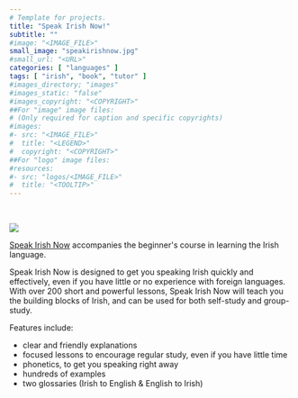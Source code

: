 ```yaml
---
# Template for projects.
title: "Speak Irish Now!"
subtitle: ""
#image: "<IMAGE_FILE>"
small_image: "speakirishnow.jpg"
#small_url: "<URL>"
categories: [ "languages" ]
tags: [ "irish", "book", "tutor" ]
#images_directory; "images"
#images_static: "false"
#images_copyright: "<COPYRIGHT>"
##For "image" image files:
# (Only required for caption and specific copyrights)
#images:
#- src: "<IMAGE_FILE>"
#  title: "<LEGEND>"
#  copyright: "<COPYRIGHT>"
##For "logo" image files:
#resources:
#- src: "logos/<IMAGE_FILE>"
#  title: "<TOOLTIP>"
---
```


<br>

<a href="https://smile.amazon.co.uk/Speak-Irish-Patricia-Delia-Pugnier/dp/1481842382/ref=tmm_pap_swatch_0?_encoding=UTF8&qid=&sr=" target="_blank"><img src="/images/speakirishnow.jpg"></a>

[Speak Irish Now](https://smile.amazon.co.uk/Speak-Irish-Patricia-Delia-Pugnier/dp/1481842382/ref=tmm_pap_swatch_0?_encoding=UTF8&qid=&sr=) accompanies the beginner's course in learning the Irish language.  

Speak Irish Now is designed to get you speaking Irish quickly and effectively, even if you have little or no experience with foreign languages. With over 200 short and powerful lessons, Speak Irish Now will teach you the building blocks of Irish, and can be used for both self-study and group-study.

Features include:

- clear and friendly explanations
- focused lessons to encourage regular study, even if you have little time
- phonetics, to get you speaking right away
- hundreds of examples
- two glossaries (Irish to English & English to Irish)

